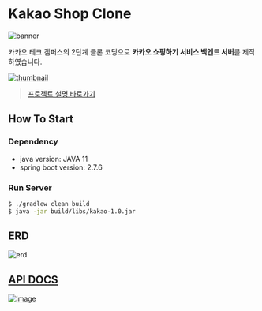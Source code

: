 # Kakao Shop Clone

![banner](https://github.com/jagaldol/kakao-shop-clone/assets/84557643/68f258f1-e6e9-4006-ab60-7dbd71617108)

카카오 테크 캠퍼스의 2단계 클론 코딩으로 **카카오 쇼핑하기 서비스 백엔드 서버**를 제작하였습니다.

[![thumbnail](https://github.com/jagaldol/kakao-shop-clone/assets/84557643/8c42c95d-286f-4ff5-aa76-ed25e98621cd)](https://jagaldol.com/projects/kakao-shop-clone/)

> [프로젝트 설명 바로가기](https://jagaldol.com/projects/kakao-shop-clone/)

## How To Start

### Dependency

- java version: JAVA 11
- spring boot version: 2.7.6

### Run Server

```sh
$ ./gradlew clean build
$ java -jar build/libs/kakao-1.0.jar
```

## ERD

![erd](https://github.com/jagaldol/kakao-shop-clone/assets/84557643/0494e094-1998-465a-9111-baa6007cc963)

## [API DOCS](https://jagaldol.com/files/kakao-shop-api-docs.html)

[![image](https://github.com/jagaldol/kakao-shop-clone/assets/84557643/2ab76fa2-7551-4503-bfaa-3cfda8522bd5)](https://jagaldol.com/files/kakao-shop-api-docs.html)
